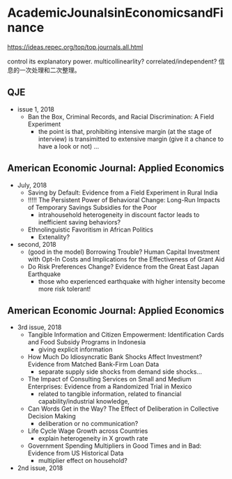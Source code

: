 # AcademicJounalsinEconomicsandFinance

https://ideas.repec.org/top/top.journals.all.html

control its explanatory power. multicollinearlity? correlated/independent?
信息的一次处理和二次整理。

## QJE
- issue 1, 2018
  - Ban the Box, Criminal Records, and Racial Discrimination: A Field Experiment 
    - the point is that, prohibiting intensive margin (at the stage of interview) is transimitted to extensive margin (give it a chance to have a look or not) ...


## American Economic Journal: Applied Economics

- July, 2018
  - Saving by Default: Evidence from a Field Experiment in Rural India
  - !!!!! The Persistent Power of Behavioral Change: Long-Run Impacts of Temporary Savings Subsidies for the Poor
    - intrahousehold heterogeneity in discount factor leads to inefficient saving behaviors?
  - Ethnolinguistic Favoritism in African Politics
    - Extenality? 
- second, 2018
  - (good in the model) Borrowing Trouble? Human Capital Investment with Opt-In Costs and Implications for the Effectiveness of Grant Aid
  - Do Risk Preferences Change? Evidence from the Great East Japan Earthquake
    - those who experienced earthquake with higher intensity become more risk tolerant!
    

## American Economic Journal: Applied Economics

- 3rd issue, 2018
  - Tangible Information and Citizen Empowerment: Identification Cards and Food Subsidy Programs in Indonesia
    - giving explicit information
  - How Much Do Idiosyncratic Bank Shocks Affect Investment? Evidence from Matched Bank-Firm Loan Data
    - separate supply side shocks from demand side shocks... 
  - The Impact of Consulting Services on Small and Medium Enterprises: Evidence from a Randomized Trial in Mexico
    - related to tangible information, related to financial capability/industrial knowledge, 
  - Can Words Get in the Way? The Effect of Deliberation in Collective Decision Making
    - deliberation or no communication?
  - Life Cycle Wage Growth across Countries
    - explain heterogeneity in X growth rate
  - Government Spending Multipliers in Good Times and in Bad: Evidence from US Historical Data
    - multiplier effect on household?
- 2nd issue, 2018
